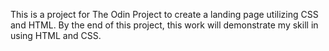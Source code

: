 This is a project for The Odin Project to create a landing page utilizing CSS and HTML. By the end of this project, this work will demonstrate my skill in using HTML and CSS.